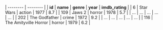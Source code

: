 | -------- | -------- |
| **id** | **name** | **genre** | **year** | **imdb_rating** |
| 6 | Star Wars | action | 1977 | 8.7 |
| 109 | Jaws 2 | horror | 1978 | 5.7 |
| ... | ... | ... | ... | ... |
| 202 | The Godfather | crime | 1972 | 9.2 |
| ... | ... | ... | ... | ... |
| 116 | The Amityville Horror | horror | 1979 | 6.2 |
